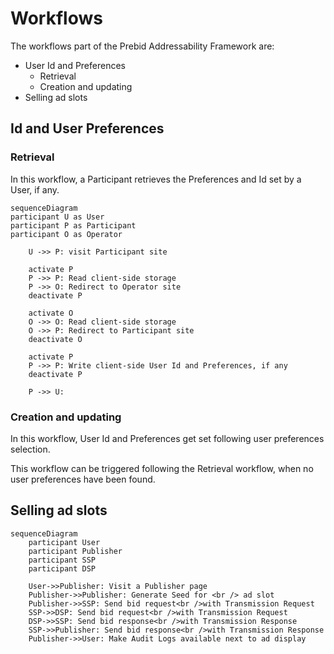 # Workflows

The workflows part of the Prebid Addressability Framework are:
- User Id and Preferences
  - Retrieval
  - Creation and updating
- Selling ad slots

## Id and User Preferences
### Retrieval

In this workflow, a Participant retrieves the Preferences and Id set by a User, if any.

```mermaid
sequenceDiagram
participant U as User
participant P as Participant 
participant O as Operator

    U ->> P: visit Participant site

    activate P
    P ->> P: Read client-side storage
    P ->> O: Redirect to Operator site
    deactivate P

    activate O
    O ->> O: Read client-side storage
    O ->> P: Redirect to Participant site
    deactivate O 

    activate P
    P ->> P: Write client-side User Id and Preferences, if any
    deactivate P

    P ->> U: 

```

### Creation and updating

In this workflow, User Id and Preferences get set following user preferences selection.

This workflow can be triggered following the Retrieval workflow, when no user preferences have been found.

## Selling ad slots


```mermaid
sequenceDiagram
    participant User
    participant Publisher
    participant SSP
    participant DSP

    User->>Publisher: Visit a Publisher page
    Publisher->>Publisher: Generate Seed for <br /> ad slot
    Publisher->>SSP: Send bid request<br />with Transmission Request
    SSP->>DSP: Send bid request<br />with Transmission Request
    DSP->>SSP: Send bid response<br />with Transmission Response
    SSP->>Publisher: Send bid response<br />with Transmission Response
    Publisher->>User: Make Audit Logs available next to ad display
```

